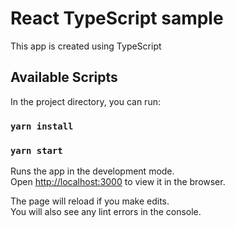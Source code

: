# React TypeScript sample 

This app is created using TypeScript

## Available Scripts

In the project directory, you can run:

### `yarn install`
### `yarn start`


Runs the app in the development mode.\
Open [http://localhost:3000](http://localhost:3000) to view it in the browser.

The page will reload if you make edits.\
You will also see any lint errors in the console.

